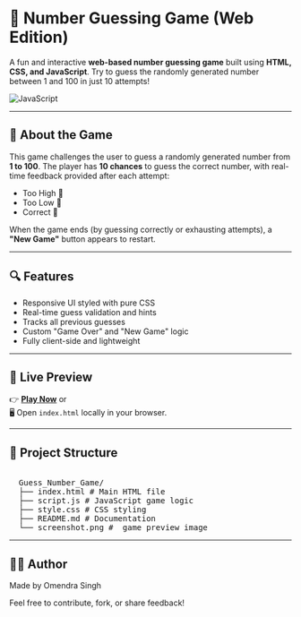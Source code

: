 # 🎯 Number Guessing Game (Web Edition)

A fun and interactive **web-based number guessing game** built using **HTML, CSS, and JavaScript**. Try to guess the randomly generated number between 1 and 100 in just 10 attempts!

![JavaScript](https://img.shields.io/badge/JavaScript-Game-yellow?style=flat&logo=javascript)

---

## 🧠 About the Game

This game challenges the user to guess a randomly generated number from **1 to 100**. The player has **10 chances** to guess the correct number, with real-time feedback provided after each attempt:

- Too High 🔺
- Too Low 🔻
- Correct 🎉

When the game ends (by guessing correctly or exhausting attempts), a **"New Game"** button appears to restart.

---

## 🔍 Features

- Responsive UI styled with pure CSS
- Real-time guess validation and hints
- Tracks all previous guesses
- Custom "Game Over" and "New Game" logic
- Fully client-side and lightweight

---

## 🚀 Live Preview

👉 [**Play Now**](https://omendra1604.github.io/Guess_Number_Game/) 
or  
🖥️ Open `index.html` locally in your browser.

---

## 📂 Project Structure

<pre> 
  Guess_Number_Game/ 
  ├── index.html # Main HTML file 
  ├── script.js # JavaScript game logic 
  ├── style.css # CSS styling 
  ├── README.md # Documentation 
  └── screenshot.png #  game preview image  
</pre>

---

## 👨‍💻 Author
Made by Omendra Singh

Feel free to contribute, fork, or share feedback!

